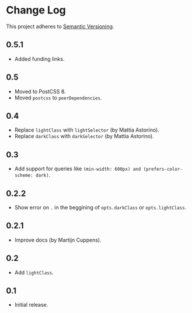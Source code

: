 # Change Log
This project adheres to [Semantic Versioning](http://semver.org/).

## 0.5.1
* Added funding links.

## 0.5
* Moved to PostCSS 8.
* Moved `postcss` to `peerDependencies`.

## 0.4
* Replace `lightClass` with `lightSelector` (by Mattia Astorino).
* Replace `darkClass` with `darkSelector` (by Mattia Astorino).

## 0.3
* Add support for queries like
  `(min-width: 600px) and (prefers-color-scheme: dark)`.

## 0.2.2
* Show error on `.` in the beggining of `opts.darkClass` or `opts.lightClass`.

## 0.2.1
* Improve docs (by Martijn Cuppens).

## 0.2
* Add `lightClass`.

## 0.1
* Initial release.
